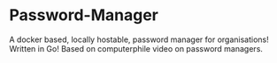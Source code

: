 # Password-Manager
A docker based, locally hostable, password manager for organisations! 
Written in Go!
Based on computerphile video on password managers.

